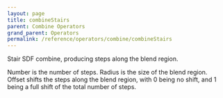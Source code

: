 ```yaml
---
layout: page
title: combineStairs
parent: Combine Operators
grand_parent: Operators
permalink: /reference/operators/combine/combineStairs
---
```


Stair SDF combine, producing steps along the blend region.

Number is the number of steps.
Radius is the size of the blend region.
Offset shifts the steps along the blend region, with 0 being no shift, and 1 being a full shift of the total number of steps.
